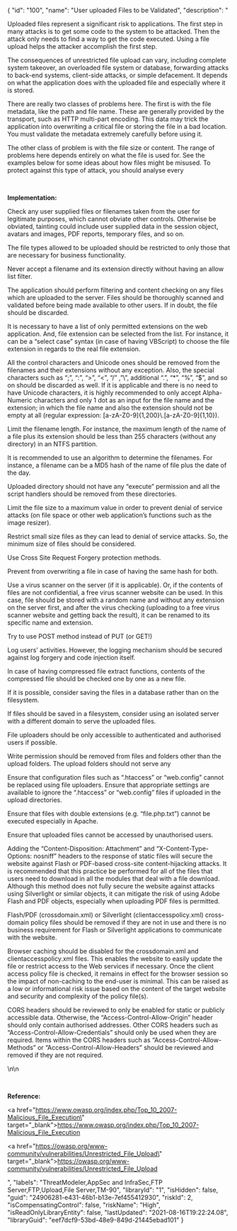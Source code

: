 {
  "id": "100",
  "name": "User uploaded Files to be Validated",
  "description": "<p>Uploaded files represent a significant risk to applications. The first step in many attacks is to get some code to the system to be attacked. Then the attack only needs to find a way to get the code executed. Using a file upload helps the attacker accomplish the first step.</p><p>The consequences of unrestricted file upload can vary, including complete system takeover, an overloaded file system or database, forwarding attacks to back-end systems, client-side attacks, or simple defacement. It depends on what the application does with the uploaded file and especially where it is stored.</p><p>There are really two classes of problems here. The first is with the file metadata, like the path and file name. These are generally provided by the transport, such as HTTP multi-part encoding. This data may trick the application into overwriting a critical file or storing the file in a bad location. You must validate the metadata extremely carefully before using it.</p><p>The other class of problem is with the file size or content. The range of problems here depends entirely on what the file is used for. See the examples below for some ideas about how files might be misused. To protect against this type of attack, you should analyse every</p><p><br /></p><p><b>Implementation:</b></p><p>Check any user supplied files or filenames taken from the user for legitimate purposes, which cannot obviate other controls. Otherwise be obviated, tainting could include user supplied data in the session object, avatars and images, PDF reports, temporary files, and so on.</p><p>The file types allowed to be uploaded should be restricted to only those that are necessary for business functionality.</p><p>Never accept a filename and its extension directly without having an allow list filter.</p><p>The application should perform filtering and content checking on any files which are uploaded to the server. Files should be thoroughly scanned and validated before being made available to other users. If in doubt, the file should be discarded.</p><p>It is necessary to have a list of only permitted extensions on the web application. And, file extension can be selected from the list. For instance, it can be a “select case” syntax (in case of having VBScript) to choose the file extension in regards to the real file extension.</p><p>All the control characters and Unicode ones should be removed from the filenames and their extensions without any exception. Also, the special characters such as “;”, “:”, “&gt;”, “&lt;”, “/” ,”\\”, additional “.”, “*”, “%”, “$”, and so on should be discarded as well. If it is applicable and there is no need to have Unicode characters, it is highly recommended to only accept Alpha-Numeric characters and only 1 dot as an input for the file name and the extension; in which the file name and also the extension should not be empty at all (regular expression: [a-zA-Z0-9]{1,200}\\.[a-zA-Z0-9]{1,10}).</p><p>Limit the filename length. For instance, the maximum length of the name of a file plus its extension should be less than 255 characters (without any directory) in an NTFS partition.</p><p>It is recommended to use an algorithm to determine the filenames. For instance, a filename can be a MD5 hash of the name of file plus the date of the day.</p><p>Uploaded directory should not have any “execute” permission and all the script handlers should be removed from these directories.</p><p>Limit the file size to a maximum value in order to prevent denial of service attacks (on file space or other web application’s functions such as the image resizer).</p><p>Restrict small size files as they can lead to denial of service attacks. So, the minimum size of files should be considered.</p><p>Use Cross Site Request Forgery protection methods.</p><p>Prevent from overwriting a file in case of having the same hash for both.</p><p>Use a virus scanner on the server (if it is applicable). Or, if the contents of files are not confidential, a free virus scanner website can be used. In this case, file should be stored with a random name and without any extension on the server first, and after the virus checking (uploading to a free virus scanner website and getting back the result), it can be renamed to its specific name and extension.</p><p>Try to use POST method instead of PUT (or GET!)</p><p>Log users’ activities. However, the logging mechanism should be secured against log forgery and code injection itself.</p><p>In case of having compressed file extract functions, contents of the compressed file should be checked one by one as a new file.</p><p>If it is possible, consider saving the files in a database rather than on the filesystem.</p><p>If files should be saved in a filesystem, consider using an isolated server with a different domain to serve the uploaded files.</p><p>File uploaders should be only accessible to authenticated and authorised users if possible.</p><p>Write permission should be removed from files and folders other than the upload folders. The upload folders should not serve any</p><p>Ensure that configuration files such as “.htaccess” or “web.config” cannot be replaced using file uploaders. Ensure that appropriate settings are available to ignore the “.htaccess” or “web.config” files if uploaded in the upload directories.</p><p>Ensure that files with double extensions (e.g. “file.php.txt”) cannot be executed especially in Apache.</p><p>Ensure that uploaded files cannot be accessed by unauthorised users.</p><p>Adding the “Content-Disposition: Attachment” and “X-Content-Type-Options: nosniff” headers to the response of static files will secure the website against Flash or PDF-based cross-site content-hijacking attacks. It is recommended that this practice be performed for all of the files that users need to download in all the modules that deal with a file download. Although this method does not fully secure the website against attacks using Silverlight or similar objects, it can mitigate the risk of using Adobe Flash and PDF objects, especially when uploading PDF files is permitted.</p><p>Flash/PDF (crossdomain.xml) or Silverlight (clientaccesspolicy.xml) cross-domain policy files should be removed if they are not in use and there is no business requirement for Flash or Silverlight applications to communicate with the website.</p><p>Browser caching should be disabled for the crossdomain.xml and clientaccesspolicy.xml files. This enables the website to easily update the file or restrict access to the Web services if necessary. Once the client access policy file is checked, it remains in effect for the browser session so the impact of non-caching to the end-user is minimal. This can be raised as a low or informational risk issue based on the content of the target website and security and complexity of the policy file(s).</p><p>CORS headers should be reviewed to only be enabled for static or publicly accessible data. Otherwise, the “Access-Control-Allow-Origin” header should only contain authorised addresses. Other CORS headers such as “Access-Control-Allow-Credentials” should only be used when they are required. Items within the CORS headers such as “Access-Control-Allow-Methods” or “Access-Control-Allow-Headers” should be reviewed and removed if they are not required.</p><p> </p><p>\n\n</p><p><br /></p><p><b>Reference:</b></p><p><a href=\"https://www.owasp.org/index.php/Top_10_2007-Malicious_File_Execution\" target=\"_blank\">https://www.owasp.org/index.php/Top_10_2007-Malicious_File_Execution</a></p><p><a href=\"https://owasp.org/www-community/vulnerabilities/Unrestricted_File_Upload\" target=\"_blank\">https://owasp.org/www-community/vulnerabilities/Unrestricted_File_Upload</a></p>",
  "labels": "ThreatModeler,AppSec and InfraSec,FTP Server,FTP,Upload,File Server,TM-90",
  "libraryId": "1",
  "isHidden": false,
  "guid": "24906281-e431-46b1-b13e-7ef455412930",
  "riskId": 2,
  "isCompensatingControl": false,
  "riskName": "High",
  "isReadOnlyLibraryEntity": false,
  "lastUpdated": "2021-08-16T19:22:24.08",
  "libraryGuid": "eef7dcf9-53bd-48e9-849d-21445ebad101"
}